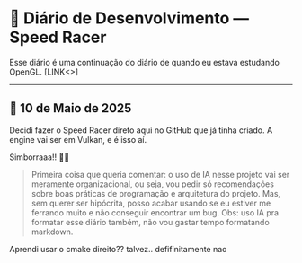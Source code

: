 # 🏁 Diário de Desenvolvimento — Speed Racer

Esse diário é uma continuação do diário de quando eu estava estudando OpenGL. [LINK<>]

---

## 📅 10 de Maio de 2025

Decidi fazer o Speed Racer direto aqui no GitHub que já tinha criado. A engine vai ser em Vulkan, e é isso aí.

Simborraaa!! 🚗💨

> Primeira coisa que queria comentar: o uso de IA nesse projeto vai ser meramente organizacional, ou seja, vou pedir só recomendações sobre boas práticas de programação e arquitetura do projeto. Mas, sem querer ser hipócrita, posso acabar usando se eu estiver me ferrando muito e não conseguir encontrar um bug. Obs: uso IA pra formatar esse diário também, não vou gastar tempo formatando markdown.

Aprendi usar o cmake direito?? talvez.. defifinitamente nao
